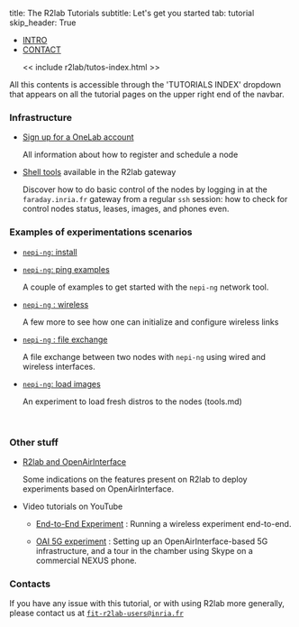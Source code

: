 title: The R2lab Tutorials
subtitle: Let's get you started
tab: tutorial
skip_header: True

<script src="/assets/r2lab/open-tab.js"></script>
<script src="/assets/js/diff.js"></script>
<script src="/assets/r2lab/r2lab-diff.js"></script>
<style>@import url("/assets/r2lab/r2lab-diff.css")</style>


<ul class="nav nav-tabs">
  <li class="active"> <a href="#INTRO">INTRO</a> </li>
  <li> <a href="#CONTACT">CONTACT</a> </li>

  << include r2lab/tutos-index.html >>
</ul>

<div id="contents" class="tab-content" markdown="1">

<!------------ INTRO ------------>
<div id="INTRO" class="tab-pane fade in active" markdown="1">

All this contents is accessible through the 'TUTORIALS INDEX' dropdown that appears on all the tutorial pages on the upper right end of the navbar.

### Infrastructure
* [Sign up for a OneLab account](tuto-100-registration.md)

  All information about how to register and schedule a node

* [Shell tools](tuto-200-shell-tools.md) available in the R2lab gateway

  Discover how to do basic control of the nodes by logging in at the
  `faraday.inria.fr` gateway from a regular `ssh` session: how to
  check for control nodes status, leases, images, and phones even.
  

### Examples of experimentations scenarios

* [`nepi-ng`: install](tuto-300-nepi-ng-install.md)

* [`nepi-ng`: ping examples](tuto-400-ping.md)

  A couple of examples to get started with the `nepi-ng` network tool.

* [`nepi-ng` : wireless](tuto-500-wireless.md)

  A few more to see how one can initialize and configure wireless links

* [`nepi-ng` : file exchange](tuto-600-files.md)

  A file exchange between two nodes with `nepi-ng` using wired and wireless interfaces.

* [`nepi-ng`: load images](tuto-700-load-image.md)

  An experiment to load fresh distros to the nodes (tools.md)

<br />

### Other stuff

* [R2lab and OpenAirInterface](tuto-800-oai.md)

  Some indications on the features present on R2lab to deploy experiments based on OpenAirInterface.

* Video tutorials on YouTube

  * [End-to-End Experiment](tuto-900-youtube.md) : Running a wireless experiment end-to-end. 

  * [OAI 5G experiment](tuto-900-youtube.md) : Setting up an OpenAirInterface-based 5G infrastructure, and a tour in the chamber using Skype on a commercial NEXUS phone.

</div>

<!------------ CONTACT ------------>
<div id="CONTACT" class="tab-pane fade" markdown="1">

### Contacts

If you have any issue with this tutorial, or with using R2lab more
generally, please contact us at
[`fit-r2lab-users@inria.fr`](mailto:fit-r2lab-users@inria.fr)

</div>

</div> <!-- end div contents -->

